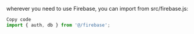 wherever you need to use Firebase, you can import from src/firebase.js:

```javascript
Copy code
import { auth, db } from '@/firebase';
```